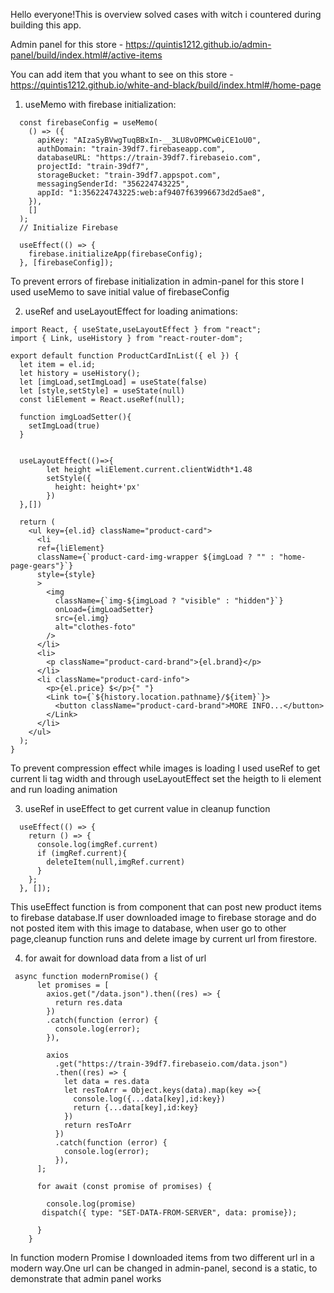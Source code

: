 Hello everyone!This is overview solved cases with witch i countered during building this app.

Admin panel for this store - https://quintis1212.github.io/admin-panel/build/index.html#/active-items

You can add item that you whant to see on this store - https://quintis1212.github.io/white-and-black/build/index.html#/home-page

1) useMemo with firebase initialization:

```
  const firebaseConfig = useMemo(
    () => ({
      apiKey: "AIzaSyBVwgTuqBBxIn-__3LU8vOPMCw0iCE1oU0",
      authDomain: "train-39df7.firebaseapp.com",
      databaseURL: "https://train-39df7.firebaseio.com",
      projectId: "train-39df7",
      storageBucket: "train-39df7.appspot.com",
      messagingSenderId: "356224743225",
      appId: "1:356224743225:web:af9407f63996673d2d5ae8",
    }),
    []
  );
  // Initialize Firebase

  useEffect(() => {
    firebase.initializeApp(firebaseConfig);
  }, [firebaseConfig]);  
  ```
To prevent errors of firebase initialization in admin-panel for this store I used useMemo to save initial value of firebaseConfig

2) useRef and useLayoutEffect for loading animations:
```
import React, { useState,useLayoutEffect } from "react";
import { Link, useHistory } from "react-router-dom";

export default function ProductCardInList({ el }) {
  let item = el.id;
  let history = useHistory();
  let [imgLoad,setImgLoad] = useState(false)
  let [style,setStyle] = useState(null)
  const liElement = React.useRef(null);

  function imgLoadSetter(){
    setImgLoad(true)
  }


  useLayoutEffect(()=>{
        let height =liElement.current.clientWidth*1.48
        setStyle({
          height: height+'px'
        })
  },[])

  return (
    <ul key={el.id} className="product-card">
      <li 
      ref={liElement} 
      className={`product-card-img-wrapper ${imgLoad ? "" : "home-page-gears"}`}
      style={style}
      >
        <img 
          className={`img-${imgLoad ? "visible" : "hidden"}`}
          onLoad={imgLoadSetter}
          src={el.img}
          alt="clothes-foto"
        />
      </li>
      <li>
        <p className="product-card-brand">{el.brand}</p>
      </li>
      <li className="product-card-info">
        <p>{el.price} $</p>{" "}
        <Link to={`${history.location.pathname}/${item}`}>
          <button className="product-card-brand">MORE INFO...</button>
        </Link>
      </li>
    </ul>
  );
}

```

To prevent compression effect while images is loading  I used useRef to get current li tag width and through useLayoutEffect set the heigth to li element and run loading animation

3) useRef in useEffect to get current value in cleanup function
```
  useEffect(() => {
    return () => {
      console.log(imgRef.current)
      if (imgRef.current){
        deleteItem(null,imgRef.current)
      }
    };
  }, []);
```
This useEffect function is from component that can post new product items to  firebase database.If user downloaded image to firebase storage and do not posted item with this image to database,  when user go to other page,cleanup  function runs and delete image by current url from firestore.

4) for await for download data from a list of url
```
 async function modernPromise() {
      let promises = [
        axios.get("/data.json").then((res) => {
          return res.data
        })
        .catch(function (error) {
          console.log(error);
        }),

        axios
          .get("https://train-39df7.firebaseio.com/data.json")
          .then((res) => {
            let data = res.data
            let resToArr = Object.keys(data).map(key =>{
              console.log({...data[key],id:key})
              return {...data[key],id:key}
            })
            return resToArr
          })
          .catch(function (error) {
            console.log(error);
          }),
      ];

      for await (const promise of promises) {

        console.log(promise)
       dispatch({ type: "SET-DATA-FROM-SERVER", data: promise});

      }
    }
```
In function modern Promise I downloaded items from two different url in a modern way.One url can be changed in admin-panel, second is a static, to demonstrate that admin panel works 
